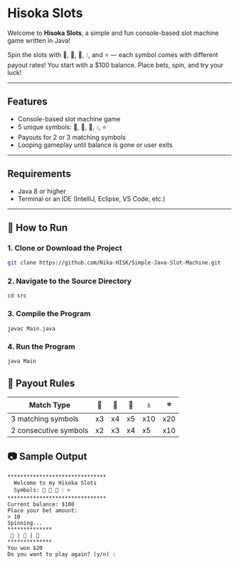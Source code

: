 # Hisoka Slots

Welcome to **Hisoka Slots**, a simple and fun console-based slot machine game written in Java!

Spin the slots with 🍒, 🍉, 🍋, 💧, and ⭐ — each symbol comes with different payout rates! You start with a $100 balance. Place bets, spin, and try your luck!

---

##  Features

- Console-based slot machine game
- 5 unique symbols: 🍒, 🍉, 🍋, 💧, ⭐
- Payouts for 2 or 3 matching symbols
- Looping gameplay until balance is gone or user exits

---

## Requirements

- Java 8 or higher
- Terminal or an IDE (IntelliJ, Eclipse, VS Code, etc.)

---

## 🚀 How to Run

### 1. Clone or Download the Project

```bash
git clone https://github.com/Nika-HISK/Simple-Java-Slot-Machine.git
```
### 2. Navigate to the Source Directory
```
cd src
```
### 3. Compile the Program
```
javac Main.java
```
### 4. Run the Program
```bash
java Main
```

## 💸 Payout Rules
| Match Type            | 🍒 | 🍉 | 🍋 | 💧  | ⭐   |
| --------------------- | -- | -- | -- | --- | --- |
| 3 matching symbols    | x3 | x4 | x5 | x10 | x20 |
| 2 consecutive symbols | x2 | x3 | x4 | x5  | x10 |

## 📷 Sample Output
```
*******************************
  Welcome to my Hisoka Slots
  Symbols: 🍒 🍉 🍋 💧 ⭐
*******************************
Current balance: $100
Place your bet amount:
> 10
Spinning...
**************
 🍒 | 🍒 | 🍋
**************
You won $20
Do you want to play again? (y/n) :
```
